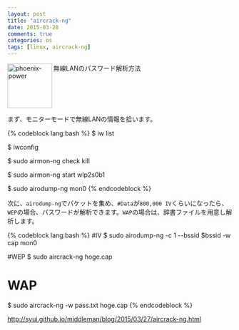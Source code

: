 ```yaml
---
layout: post
title: "aircrack-ng"
date: 2015-03-28
comments: true
categories: os
tags: [linux, aircrack-ng]
---
```

<img src="{{ root_url }}/images/more.png" alt="phoenix-power" align="left" width="100" height="100">無線LANのパスワード解析方法<!--more--><br clear="all">

まず、モニターモードで無線LANの情報を拾います。

{% codeblock lang:bash %}
$ iw list

$ iwconfig

$ sudo airmon-ng check kill

$ sudo airmon-ng start wlp2s0b1

$ sudo airodump-ng mon0 
{% endcodeblock %}

次に、`airodump-ng`でパケットを集め、`#Data`が`800,000 IV`くらいになったら、`WEP`の場合、パスワードが解析できます。`WAP`の場合は、辞書ファイルを用意し解析します。

{% codeblock lang:bash %}
#IV
$ sudo airodump-ng -c 1 --bssid $bssid -w cap mon0

#WEP
$ sudo aircrack-ng hoge.cap

# WAP
$ sudo aircrack-ng -w pass.txt hoge.cap
{% endcodeblock %}

http://syui.github.io/middleman/blog/2015/03/27/aircrack-ng.html

